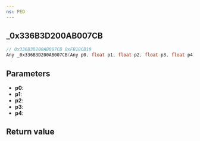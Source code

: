 ```yaml
---
ns: PED
---
```

## _0x336B3D200AB007CB

```c
// 0x336B3D200AB007CB 0xFB18CB19
Any _0x336B3D200AB007CB(Any p0, float p1, float p2, float p3, float p4);
```


## Parameters
* **p0**: 
* **p1**: 
* **p2**: 
* **p3**: 
* **p4**: 

## Return value
